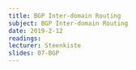```yaml
---
title: BGP Inter-domain Routing
subject: BGP Inter-domain Routing
date: 2019-2-12
readings:
lecturer: Steenkiste
slides: 07-BGP
---
```


